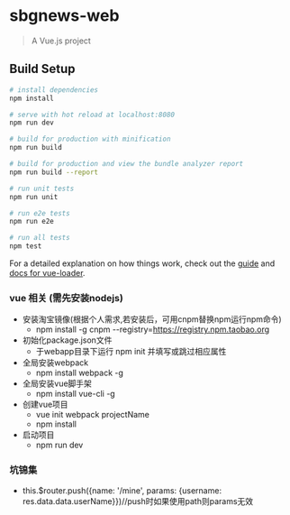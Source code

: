 # sbgnews-web

> A Vue.js project

## Build Setup

``` bash
# install dependencies
npm install

# serve with hot reload at localhost:8080
npm run dev

# build for production with minification
npm run build

# build for production and view the bundle analyzer report
npm run build --report

# run unit tests
npm run unit

# run e2e tests
npm run e2e

# run all tests
npm test
```

For a detailed explanation on how things work, check out the [guide](http://vuejs-templates.github.io/webpack/) and [docs for vue-loader](http://vuejs.github.io/vue-loader).
### vue 相关 (需先安装nodejs)
* 安装淘宝镜像(根据个人需求,若安装后，可用cnpm替换npm运行npm命令)
    * npm install -g cnpm --registry=https://registry.npm.taobao.org
* 初始化package.json文件
    * 于webapp目录下运行 npm init 并填写或跳过相应属性
* 全局安装webpack
    * npm install webpack -g
* 全局安装vue脚手架
    * npm install vue-cli -g
* 创建vue项目
    * vue init webpack projectName
    * npm install
* 启动项目
    * npm run dev

### 坑锦集
* this.$router.push({name: '/mine', params: {username: res.data.data.userName}})//push时如果使用path则params无效
